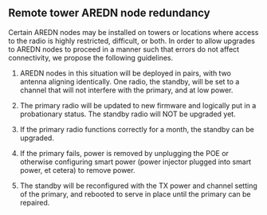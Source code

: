 
## Remote tower AREDN node redundancy

Certain AREDN nodes may be installed on towers or locations where access
to the radio is highly restricted, difficult, or both.  In order to
allow upgrades to AREDN nodes to proceed in a manner such that errors do
not affect connectivity, we propose the following guidelines.

1.  AREDN nodes in this situation will be deployed in pairs, with two
antenna aligning identically.  One radio, the standby, will be set to
a channel that will not interfere with the primary, and at low power.

1.  The primary radio will be updated to new firmware and logically put
in a probationary status.  The standby radio will NOT be upgraded yet.

1.  If the primary radio functions correctly for a month, the standby
can be upgraded.  

1.  If the primary fails, power is removed by unplugging the POE or
otherwise configuring smart power (power injector plugged into smart
power, et cetera) to remove power.

1.  The standby will be reconfigured with the TX power and channel setting
of the primary, and rebooted to serve in place until the primary can be
repaired.

